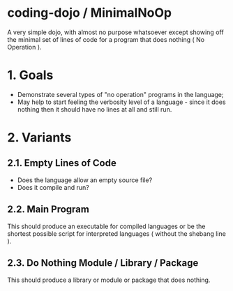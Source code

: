 coding-dojo / MinimalNoOp
=========================

A very simple dojo, with almost no purpose whatsoever except showing off the minimal set of lines of code for a program that does nothing ( No Operation ).

# 1. Goals

- Demonstrate several types of "no operation" programs in the language;
- May help to start feeling the verbosity level of a language - since it does nothing then it should have no lines at all and still run.

# 2. Variants

## 2.1. Empty Lines of Code

- Does the language allow an empty source file?
- Does it compile and run?

## 2.2. Main Program

This should produce an executable for compiled languages or be the shortest possible script for interpreted languages ( without the shebang line ).

## 2.3. Do Nothing Module / Library / Package

This should produce a library or module or package that does nothing.
